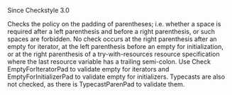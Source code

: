 Since Checkstyle 3.0

Checks the policy on the padding of parentheses; i.e. whether a space is required after a left parenthesis and before a right parenthesis, or such spaces are forbidden. No check occurs at the right parenthesis after an empty for iterator, at the left parenthesis before an empty for initialization, or at the right parenthesis of a try-with-resources resource specification where the last resource variable has a trailing semi-colon. Use Check EmptyForIteratorPad to validate empty for iterators and EmptyForInitializerPad to validate empty for initializers. Typecasts are also not checked, as there is TypecastParenPad to validate them.
